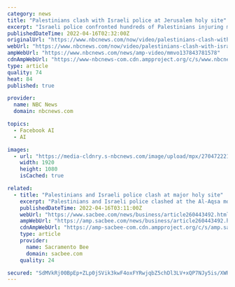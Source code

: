 ```yaml
---
category: news
title: "Palestinians clash with Israeli police at Jerusalem holy site"
excerpt: "Israeli police confronted hundreds of Palestinians injuring many during the altercation outside one of the city’s holiest sites. The clashes erupting during the convergence of Ramadan, Easter and Passover are sparking fears the country will spiral into more violence."
publishedDateTime: 2022-04-16T02:32:00Z
originalUrl: "https://www.nbcnews.com/now/video/palestinians-clash-with-israeli-police-at-jerusalem-holy-site-137843781578"
webUrl: "https://www.nbcnews.com/now/video/palestinians-clash-with-israeli-police-at-jerusalem-holy-site-137843781578"
ampWebUrl: "https://www.nbcnews.com/news/amp-video/mmvo137843781578"
cdnAmpWebUrl: "https://www-nbcnews-com.cdn.ampproject.org/c/s/www.nbcnews.com/news/amp-video/mmvo137843781578"
type: article
quality: 74
heat: 84
published: true

provider:
  name: NBC News
  domain: nbcnews.com

topics:
  - Facebook AI
  - AI

images:
  - url: "https://media-cldnry.s-nbcnews.com/image/upload/mpx/2704722219/2022_04/1650076264289_now_topstory_ath_palestinian_clash_220415_1920x1080-s9zxot.jpg"
    width: 1920
    height: 1080
    isCached: true

related:
  - title: "Palestinians and Israeli police clash at major holy site"
    excerpt: "Palestinians and Israeli police clashed at the Al-Aqsa mosque in Jerusalem on Friday as thousands gathered for prayers during the Islamic holy month of Ramadan. Medics said more than 150 Palestinians were wounded — Palestinians threw rocks and Israeli police fired stun grenades in what was the most serious violence at the site in nearly a year."
    publishedDateTime: 2022-04-16T03:11:00Z
    webUrl: "https://www.sacbee.com/news/business/article260443492.html"
    ampWebUrl: "https://amp.sacbee.com/news/business/article260443492.html"
    cdnAmpWebUrl: "https://amp-sacbee-com.cdn.ampproject.org/c/s/amp.sacbee.com/news/business/article260443492.html"
    type: article
    provider:
      name: Sacramento Bee
      domain: sacbee.com
    quality: 24

secured: "SdMVkRj00BpEp+ZLp0jSVik3kwF4oxFYRwjqbZ5chDl3LV+xQP7NJy5is/XWR6uCgyyHvdOEV5v7QbZYVdBN7lcwOtyuwGPKUrDC+ynKqR7qO51+Rg2Kw9HyGJAPmKZXrQQ18/ByTH08sta3iQJY8disN2N6AF1XqNb1LPnTt3bNZpzAuqu95DxTw/Sj2EpCi0Qcb+7tgk/qeJeLRlPdA5uX9gEeAFSLGse/ppsxTf7LW1dtwfdO7xNmEG37eBW3FzVVft+y8LRmclR79DxQ8+hO8iSHio6oQsMdd60FvbJx7dn/LSCfIOblR4iRF8C7oarXeq2u3NjdNTC323NFY7Vp+k38dm2fraS3CFVnXRM=;Eox+ZISH5CduN9YQLVCA1g=="
---
```


